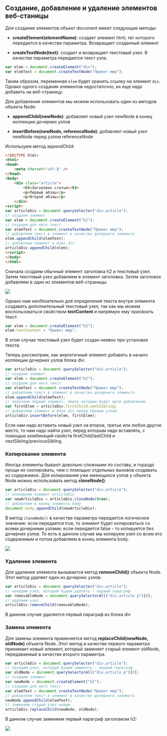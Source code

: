 ## Создание, добавление и удаление элементов веб-станицы

Для создания элементов объект document имеет следующие методы:

- **createElement(elementName)**: создает элемент html, тег которого передается в качестве параметра. Возвращает созданный элемент

- **createTextNode(text)**: создает и возвращает текстовый узел. В качестве параметра передается текст узла.

```js
var elem = document.createElement("div");
var elemText = document.createTextNode("Привет мир");
```

Таким образом, переменная `elem` будет хранить ссылку на элемент `div`. Однако одного создания элементов недостаточно, 
их еще надо добавить на веб-страницу.

Для добавления элементов мы можем использовать один из методов объекта Node:

- **appendChild(newNode)**: добавляет новый узел newNode в конец коллекции дочерних узлов

- **insertBefore(newNode, referenceNode)**:  добавляет новый узел newNode перед узлом referenceNode

Используем метод appendChild:

```html
<!DOCTYPE html>
<html>
<head>
	<meta charset="utf-8" />
</head>
<body>
	<div class="article">
		<h3>Заголовок статьи</h3>
		<p>Первый абзац</p>
		<p>Второй абзац</p>
	</div>
<script>
var articleDiv = document.querySelector("div.article");
// создаем элемент
var elem = document.createElement("h2");
// создаем для него текст
var elemText = document.createTextNode("Привет мир");
// добавляем текст в элемент в качестве дочернего элемента
elem.appendChild(elemText);
// добавляем элемент в блок div
articleDiv.appendChild(elem);
</script>
</body>
</html>
```

Сначала создаем обычный элемент заголовка h2 и текстовый узел. Затем текстовый узел добавляем в элемент заголовка. Затем заголовок добавляем в один из элементов веб-страницы:

![](https://metanit.com/web/javascript/pics/appendChild.png)

Однако нам необязательно для определения текста внутри элемента создавать дополнительный текстовый узел, так как мы можем 
воспользоваться свойством **textContent** и напрямую ему присвоить текст:

```js
var elem = document.createElement("h2");
elem.textContent = "Привет мир";
```

В этом случае текстовый узел будет создан неявно при установке текста.

Теперь рассмотрим, как аналогичный элемент добавить в начало коллекции дочерних узлов блока div:

```js
var articleDiv = document.querySelector("div.article");
// создаем элемент
var elem = document.createElement("h2");
// создаем для него текст
var elemText = document.createTextNode("Привет мир");
// добавляем текст в элемент в качестве дочернего элемента
elem.appendChild(elemText);
// получаем первый элемент, перед которым будет идти добавление
var firstElem = articleDiv.firstChild.nextSibling;
// добавляем элемент в блок div перед первым узлом
articleDiv.insertBefore(elem, firstElem);
```

Если нам надо вставить новый узел на второе, третье или любое другое место, то нам надо найти узел, перед которым надо вставлять, 
с помощью комбинаций свойств firstChild/lastChild и nextSibling/previousSibling.

### Копирование элемента

Иногда элементы бывают довольно сложными по составу, и гораздо проще их скопировать, чем с помощью отдельных вызовов создавать из содержимое. 
Для копирования уже имеющихся узлов у объекта Node можно использовать метод **cloneNode()**:

```js
var articleDiv = document.querySelector("div.article");
// клонируем элемент articleDiv
var newArticleDiv = articleDiv.cloneNode(true);
// добавляем в конец элемента body
document.body.appendChild(newArticleDiv);
```

В метод `cloneNode()` в качестве параметра передается логическое значение: если передается true, то элемент будет копироваться со 
всеми дочерними узлами; если передается false - то копируется без дочерних узлов. То есть в данном случае мы копируем узел со всем его 
содержимым и потом добавляем в конец элемента body.

![](https://metanit.com/web/javascript/pics/cloneNode.png)

### Удаление элемента

Для удаления элемента вызывается метод **removeChild()** объекта Node. Этот метод удаляет один из дочерних узлов:

```js
var articleDiv = document.querySelector("div.article");
// находим узел, который будем удалять - первый параграф
var removableNode = document.querySelectorAll("div.article p")[0];
// удаляем узел
articleDiv.removeChild(removableNode);
```

В данном случае удаляется первый параграф из блока div

### Замена элемента

Для замены элемента применяется метод **replaceChild(newNode, oldNode)** объекта Node. Этот метод 
в качестве первого параметра принимает новый элемент, который заменяет старый элемент oldNode, передаваемый в качестве второго параметра.

```js
var articleDiv = document.querySelector("div.article");
// находим узел, который будем заменять - первый параграф
var oldNode = document.querySelectorAll("div.article p")[0];
// создаем элемент
var newNode = document.createElement("h2");
// создаем для него текст
var elemText = document.createTextNode("Привет мир");
// добавляем текст в элемент в качестве дочернего элемента
newNode.appendChild(elemText);
// заменяем старый узел новым
articleDiv.replaceChild(newNode, oldNode);
```

В данном случае заменяем первый параграф заголовком h2:

![](https://metanit.com/web/javascript/pics/replaceChild.png)

